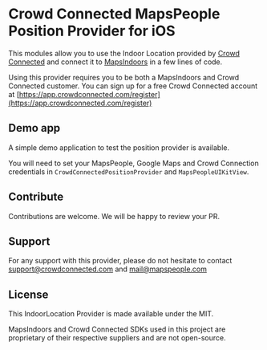 # Crowd Connected MapsPeople Position Provider for iOS

This modules allow you to use the Indoor Location provided by [Crowd Connected](https://www.crowdconnected.com/solutions/mobile/indoor-navigation/) and connect it to [MapsIndoors](https://www.mapspeople.com/mapsindoors/) in a few lines of code.

Using this provider requires you to be both a MapsIndoors and Crowd Connected customer. You can sign up for a free Crowd Connected account at [https://app.crowdconnected.com/register](https://app.crowdconnected.com/register)

## Demo app

A simple demo application to test the position provider is available.

You will need to set your MapsPeople, Google Maps and Crowd Connection credentials in `CrowdConnectedPositionProvider` and `MapsPeopleUIKitView`.

## Contribute

Contributions are welcome. We will be happy to review your PR.

## Support

For any support with this provider, please do not hesitate to contact [support@crowdconnected.com](mailto:support@crowdconnected.com) and [mail@mapspeople.com](mailto:mail@mapspeople.com)

## License

This IndoorLocation Provider is made available under the MIT.

MapsIndoors and Crowd Connected SDKs used in this project are proprietary of their respective suppliers and are not open-source.
